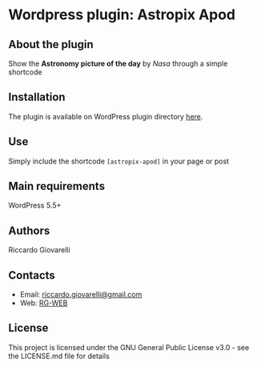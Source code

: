 # Wordpress plugin: Astropix Apod

## About the plugin
Show the __Astronomy picture of the day__ by _Nasa_ through a simple shortcode

## Installation
The plugin is available on WordPress plugin directory [here](https://it.wordpress.org/plugins/astropix-apod/).

## Use
Simply include the shortcode `[astropix-apod]` in your page or post

## Main requirements

WordPress 5.5+

## Authors

Riccardo Giovarelli

## Contacts
* Email: riccardo.giovarelli@gmail.com
* Web: [RG-WEB](https://www.riccardogiovarelli.it)

## License

This project is licensed under the GNU General Public License v3.0 - see the LICENSE.md file for details
